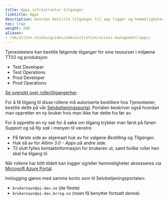 ```yaml
---
title: Apps infrastruktur tilganger
linktitle: Apps
description: Hvordan bestille tilganger til app logger og hemmeligheter.
toc: true
weight: 200
aliases: 
- /nb/altinn-studio/guides/administration/access-management/apps/
---
```


Tjenesteeiere kan bestille følgende tilganger for sine ressurser i miljøene TT02 og produksjon:

- Test Developer
- Test Operations
- Prod Developer
- Prod Operations

[Se oversikt over roller/tilgangerher](../../../reference/access-management/apps/).

For å få tilgang til disse rollene må autoriserte bestillere hos Tjenesteeier, bestille dette på vår [Selvbetjeningsportal](https://www.altinndigital.no/oversikt).
Portalen beskriver også hvordan man oppretter en ny bruker hvis man ikke har dette fra før av.

For å opprette en ny sak for å søke om tilgang trykker man først på fanen _Support_ og så _Ny sak_ i menyen til venstre.
* På første side av skjemaet huk av for valgene _Bestilling_ og _Tilganger_.
* Huk så av for _Altinn 3.0 - Apps_ på andre side.
* Til slutt fylles kontaktinformasjon for brukeren ut, samt hvilke roller hen skal ha tilgang til.

Når rollene har blitt tildelt kan logger og/eller hemmeligheter aksesseres via [Microsoft Azure Portal](https://portal.azure.com).

Innlogging gjøres med samme konto som til Selvbetjeningsportalen:

- `brukernavn@ai-dev.no` (de fleste)
- `brukernavn@ai-dev.brreg.no` (noen få benytter fortsatt denne)

